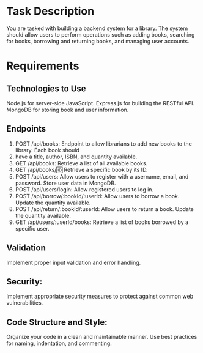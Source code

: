 # Task Description

You are tasked with building a backend system for a library. The system should allow users to
perform operations such as adding books, searching for books, borrowing and returning books,
and managing user accounts.

# Requirements

## Technologies to Use

Node.js for server-side JavaScript.
Express.js for building the RESTful API.
MongoDB for storing book and user information.

## Endpoints

1. POST /api/books: Endpoint to allow librarians to add new books to the library. Each book should
2. have a title, author, ISBN, and quantity available.
3. GET /api/books: Retrieve a list of all available books.
4. GET /api/books/:id: Retrieve a specific book by its ID.
5. POST /api/users: Allow users to register with a username, email, and password. Store user data
   in MongoDB.
6. POST /api/users/login: Allow registered users to log in.
7. POST /api/borrow/:bookId/:userId: Allow users to borrow a book. Update the quantity available.
8. POST /api/return/:bookId/:userId: Allow users to return a book. Update the quantity available.
9. GET /api/users/:userId/books: Retrieve a list of books borrowed by a specific user.

## Validation

Implement proper input validation and error handling.

## Security:
Implement appropriate security measures to protect against common web vulnerabilities.

## Code Structure and Style:
Organize your code in a clean and maintainable manner.
Use best practices for naming, indentation, and commenting.
